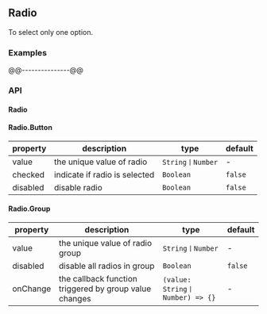 ## Radio
To select only one option.
### Examples
@@---------------@@
### API
#### Radio
#### Radio.Button
property | description | type | default
-----|------| ---- | ---
value | the unique value of radio | ```String丨Number``` | -
checked | indicate if radio is selected | ```Boolean``` | ```false```
disabled | disable radio | ```Boolean``` | ```false```

#### Radio.Group
property | description | type | default
-----|------| ---- | ---
value | the unique value of radio group | ```String丨Number``` | -
disabled | disable all radios in group | ```Boolean``` | ```false```
onChange | the callback function triggered by group value changes | ```(value: String丨Number) => {}```  | -